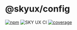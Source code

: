# @skyux/config

[![npm](https://img.shields.io/npm/v/@skyux/config.svg)](https://www.npmjs.com/package/@skyux/config)
![SKY UX CI](https://github.com/blackbaud/skyux-config/workflows/SKY%20UX%20CI/badge.svg)
[![coverage](https://codecov.io/gh/blackbaud/skyux-config/branch/master/graphs/badge.svg?branch=master)](https://codecov.io/gh/blackbaud/skyux-config/branch/master)

